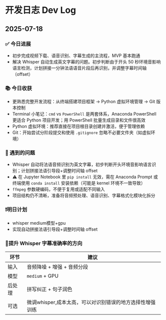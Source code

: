 # 开发日志 Dev Log

## 2025-07-18

### ✅ 今日进展
- 初步完成视频下载、语音识别、字幕生成的主流程，MVP 基本跑通
- 解决 Whisper 自动生成英文字幕的问题。初步判断由于开头 50 秒环境音影响语言检测，计划拼接一分钟法语语音片段后再识别，并调整字幕时间轴（offset）

### 📚 今日收获
- 更熟悉完整开发流程：从终端搭建项目框架 → Python 虚拟环境管理 → Git 版本控制
- Terminal 小笔记：`cmd` vs `PowerShell` 是两套体系，Anaconda PowerShell 更适合 Python 项目开发；用 PowerShell 批量生成目录和文件很高效
- Python 虚拟环境：推荐直接在项目根目录创建并激活，便于管理依赖
- Git：开始尝试分阶段提交和使用 `.gitignore` 忽略不必要文件夹（如虚拟环境）

### 🐞 遇到的问题
- Whisper 自动将法语音频识别为英文字幕，初步判断开头环境音影响语言识别；计划拼接法语引导段+调整时间轴 offset
- ⚠️ 在 Jupyter Notebook 里 `pip install` 无效，需在 Anaconda Prompt 或终端使用 `conda install` 安装依赖（可能是 kernel 环境不一致导致）
- `ffmpeg` 参数硬编码，不便于复用或适配不同输入
- 项目结构仍不清晰，准备将音频预处理、语音识别、字幕格式化模块化拆分

### ❗明日计划
- whisper medium模型+gpu
- 实现自动拼接法语引导段+调整时间轴 offset

### 🚀提升 Whisper 字幕准确率的方向

| 环节  | 建议                    |
| --- | --------------------- |
| 输入  | 音频降噪 + 增强 + 音频分段 |
| 模型  | `medium` + GPU        |
| 后处理 | 拼写纠正 + 句子润色 |
| 可选  | 微调whisper,成本太高，可以对识别错误的地方选择性增强训练|
